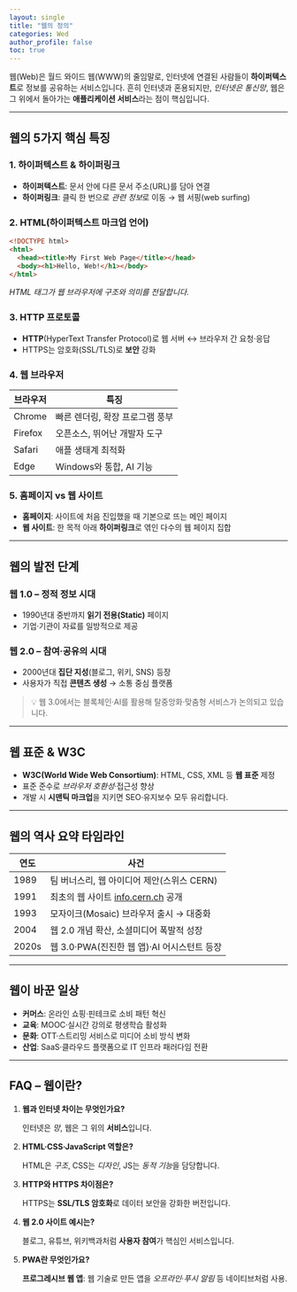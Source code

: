 ```yaml
---
layout: single
title: "웹의 정의"
categories: Wed
author_profile: false
toc: true
---
```


웹(Web)은 월드 와이드 웹(WWW)의 줄임말로, 인터넷에 연결된 사람들이 **하이퍼텍스트**로 정보를 공유하는 서비스입니다. 흔히 인터넷과 혼용되지만, *인터넷은 통신망*, 웹은 그 위에서 돌아가는 **애플리케이션 서비스**라는 점이 핵심입니다.

------

## 웹의 5가지 핵심 특징

### 1. 하이퍼텍스트 & 하이퍼링크

- **하이퍼텍스트**: 문서 안에 다른 문서 주소(URL)를 담아 연결
- **하이퍼링크**: 클릭 한 번으로 *관련 정보*로 이동 → 웹 서핑(web surfing)

### 2. HTML(하이퍼텍스트 마크업 언어)

```html
<!DOCTYPE html>
<html>
  <head><title>My First Web Page</title></head>
  <body><h1>Hello, Web!</h1></body>
</html>
```

*HTML 태그가 웹 브라우저에 구조와 의미를 전달합니다.*

### 3. HTTP 프로토콜

- **HTTP**(HyperText Transfer Protocol)로 웹 서버 ↔ 브라우저 간 요청·응답
- HTTPS는 암호화(SSL/TLS)로 **보안** 강화

### 4. 웹 브라우저

| 브라우저 | 특징                            |
| -------- | ------------------------------- |
| Chrome   | 빠른 렌더링, 확장 프로그램 풍부 |
| Firefox  | 오픈소스, 뛰어난 개발자 도구    |
| Safari   | 애플 생태계 최적화              |
| Edge     | Windows와 통합, AI 기능         |

### 5. 홈페이지 vs 웹 사이트

- **홈페이지**: 사이트에 처음 진입했을 때 기본으로 뜨는 메인 페이지
- **웹 사이트**: 한 목적 아래 **하이퍼링크**로 엮인 다수의 웹 페이지 집합

------

## 웹의 발전 단계

### 웹 1.0 – 정적 정보 시대

- 1990년대 중반까지 **읽기 전용(Static)** 페이지
- 기업·기관이 자료를 일방적으로 제공

### 웹 2.0 – 참여·공유의 시대

- 2000년대 **집단 지성**(블로그, 위키, SNS) 등장
- 사용자가 직접 **콘텐츠 생성** → 소통 중심 플랫폼

> 💡 웹 3.0에서는 블록체인·AI를 활용해 탈중앙화·맞춤형 서비스가 논의되고 있습니다.

------

## 웹 표준 & W3C

- **W3C(World Wide Web Consortium)**: HTML, CSS, XML 등 **웹 표준** 제정
- 표준 준수로 *브라우저 호환성*·접근성 향상
- 개발 시 **시맨틱 마크업**을 지키면 SEO·유지보수 모두 유리합니다.

------

## 웹의 역사 요약 타임라인

| 연도  | 사건                                                      |
| ----- | --------------------------------------------------------- |
| 1989  | 팀 버너스리, 웹 아이디어 제안(스위스 CERN)                |
| 1991  | 최초의 웹 사이트 [info.cern.ch](http://info.cern.ch) 공개 |
| 1993  | 모자이크(Mosaic) 브라우저 출시 → 대중화                   |
| 2004  | 웹 2.0 개념 확산, 소셜미디어 폭발적 성장                  |
| 2020s | 웹 3.0·PWA(진진한 웹 앱)·AI 어시스턴트 등장               |

------

## 웹이 바꾼 일상

- **커머스**: 온라인 쇼핑·핀테크로 소비 패턴 혁신
- **교육**: MOOC·실시간 강의로 평생학습 활성화
- **문화**: OTT·스트리밍 서비스로 미디어 소비 방식 변화
- **산업**: SaaS·클라우드 플랫폼으로 IT 인프라 패러다임 전환

------

## FAQ – 웹이란?

1. **웹과 인터넷 차이는 무엇인가요?**

   인터넷은 *망*, 웹은 그 위의 **서비스**입니다.

2. **HTML·CSS·JavaScript 역할은?**

   HTML은 *구조*, CSS는 *디자인*, JS는 *동적 기능*을 담당합니다.

3. **HTTP와 HTTPS 차이점은?**

   HTTPS는 **SSL/TLS 암호화**로 데이터 보안을 강화한 버전입니다.

4. **웹 2.0 사이트 예시는?**

   블로그, 유튜브, 위키백과처럼 **사용자 참여**가 핵심인 서비스입니다.

5. **PWA란 무엇인가요?**

   **프로그레시브 웹 앱**: 웹 기술로 만든 앱을 *오프라인*·*푸시 알림* 등 네이티브처럼 사용.
